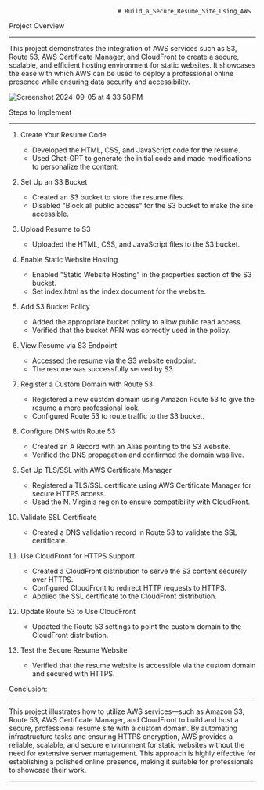                                    # Build_a_Secure_Resume_Site_Using_AWS

Project Overview
____________________________________________________________________________________________________________________________

This project demonstrates the integration of AWS services such as S3, Route 53, AWS Certificate Manager, and CloudFront to create a secure, scalable, and efficient hosting environment for static websites. It showcases the ease with which AWS can be used to deploy a professional online presence while ensuring data security and accessibility.

![Screenshot 2024-09-05 at 4 33 58 PM](https://github.com/user-attachments/assets/c1bf8b64-1d34-4a9c-ab6a-9a3d340b3168)


Steps to Implement
____________________________________________________________________________________________________________________________

  1. Create Your Resume Code
     * Developed the HTML, CSS, and JavaScript code for the resume.
     * Used Chat-GPT to generate the initial code and made modifications to personalize the content.
  2. Set Up an S3 Bucket
     * Created an S3 bucket to store the resume files.
     * Disabled "Block all public access" for the S3 bucket to make the site accessible.
  3. Upload Resume to S3
     * Uploaded the HTML, CSS, and JavaScript files to the S3 bucket.
  
  4. Enable Static Website Hosting
     * Enabled "Static Website Hosting" in the properties section of the S3 bucket.
     * Set index.html as the index document for the website.

  5. Add S3 Bucket Policy
     * Added the appropriate bucket policy to allow public read access.
     * Verified that the bucket ARN was correctly used in the policy.

  6. View Resume via S3 Endpoint 
     * Accessed the resume via the S3 website endpoint.
     * The resume was successfully served by S3.

  7. Register a Custom Domain with Route 53
     * Registered a new custom domain using Amazon Route 53 to give the resume a more professional look.
     * Configured Route 53 to route traffic to the S3 bucket.

  8. Configure DNS with Route 53
     * Created an A Record with an Alias pointing to the S3 website.
     * Verified the DNS propagation and confirmed the domain was live.

  9. Set Up TLS/SSL with AWS Certificate Manager
     * Registered a TLS/SSL certificate using AWS Certificate Manager for secure HTTPS access.
     * Used the N. Virginia region to ensure compatibility with CloudFront.

 10. Validate SSL Certificate
     * Created a DNS validation record in Route 53 to validate the SSL certificate.

 11. Use CloudFront for HTTPS Support
     * Created a CloudFront distribution to serve the S3 content securely over HTTPS.
     * Configured CloudFront to redirect HTTP requests to HTTPS.
     * Applied the SSL certificate to the CloudFront distribution.

 12. Update Route 53 to Use CloudFront
     * Updated the Route 53 settings to point the custom domain to the CloudFront distribution.

 13. Test the Secure Resume Website
     * Verified that the resume website is accessible via the custom domain and secured with HTTPS.

Conclusion:
____________________________________________________________________________________________________________________________   
This project illustrates how to utilize AWS services—such as Amazon S3, Route 53, AWS Certificate Manager, and CloudFront to build and host a secure, professional resume site with a custom domain. By automating infrastructure tasks and ensuring HTTPS encryption, AWS provides a reliable, scalable, and secure environment for static websites without the need for extensive server management. This approach is highly effective for establishing a polished online presence, making it suitable for professionals to showcase their work.

____________________________________________________________________________________________________________________________  ____________________________________________________________________________________________________________________________  

